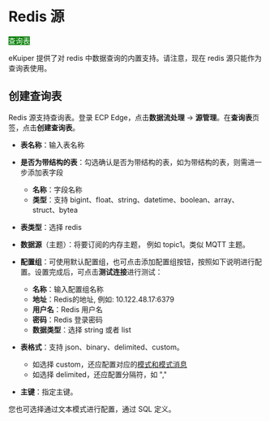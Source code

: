 # Redis 源

<span style="background:green;color:white">查询表</span>

eKuiper 提供了对 redis 中数据查询的内置支持。请注意，现在 redis 源只能作为查询表使用。

## 创建查询表

Redis 源支持查询表。登录 ECP Edge，点击**数据流处理** -> **源管理**。在**查询表**页签，点击**创建查询表**。

- **表名称**：输入表名称
- **是否为带结构的表**：勾选确认是否为带结构的表，如为带结构的表，则需进一步添加表字段
  - **名称**：字段名称
  - **类型**：支持 bigint、float、string、datetime、boolean、array、struct、bytea
- **表类型**：选择 redis
- **数据源**（主题）：将要订阅的内存主题， 例如 topic1。类似 MQTT 主题。
- **配置组**：可使用默认配置组，也可点击添加配置组按钮，按照如下说明进行配置。设置完成后，可点击**测试连接**进行测试：
  - **名称**：输入配置组名称
  - **地址**：Redis的地址, 例如: 10.122.48.17:6379
  - **用户名**：Redis 用户名
  - **密码**：Redis 登录密码
  - **数据类型**：选择 string 或者 list
- **表格式**：支持 json、binary、delimited、custom。
  - 如选择 custom，还应配置对应的[模式和模式消息](./config.md#模式)
  - 如选择 delimited，还应配置分隔符，如 ","

- **主键**：指定主键。

您也可选择通过文本模式进行配置，通过 SQL 定义。